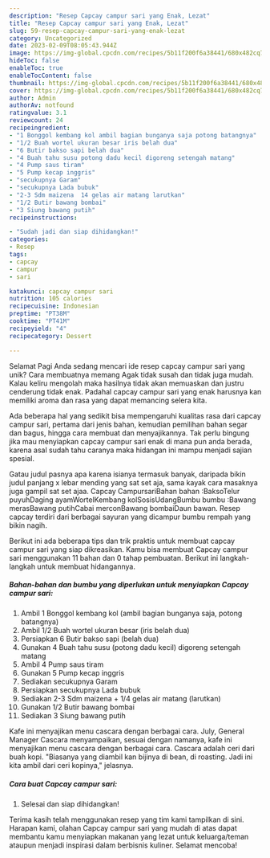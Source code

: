 ```yaml
---
description: "Resep Capcay campur sari yang Enak, Lezat"
title: "Resep Capcay campur sari yang Enak, Lezat"
slug: 59-resep-capcay-campur-sari-yang-enak-lezat
category: Uncategorized
date: 2023-02-09T08:05:43.944Z
image: https://img-global.cpcdn.com/recipes/5b11f200f6a38441/680x482cq70/capcay-campur-sari-foto-resep-utama.jpg
hideToc: false
enableToc: true
enableTocContent: false
thumbnail: https://img-global.cpcdn.com/recipes/5b11f200f6a38441/680x482cq70/capcay-campur-sari-foto-resep-utama.jpg
cover: https://img-global.cpcdn.com/recipes/5b11f200f6a38441/680x482cq70/capcay-campur-sari-foto-resep-utama.jpg
author: Admin
authorAv: notfound
ratingvalue: 3.1
reviewcount: 24
recipeingredient:
- "1 Bonggol kembang kol ambil bagian bunganya saja potong batangnya"
- "1/2 Buah wortel ukuran besar iris belah dua"
- "6 Butir bakso sapi belah dua"
- "4 Buah tahu susu potong dadu kecil digoreng setengah matang"
- "4 Pump saus tiram"
- "5 Pump kecap inggris"
- "secukupnya Garam"
- "secukupnya Lada bubuk"
- "2-3 Sdm maizena  14 gelas air matang larutkan"
- "1/2 Butir bawang bombai"
- "3 Siung bawang putih"
recipeinstructions:

- "Sudah jadi dan siap dihidangkan!"
categories:
- Resep
tags:
- capcay
- campur
- sari

katakunci: capcay campur sari 
nutrition: 105 calories
recipecuisine: Indonesian
preptime: "PT38M"
cooktime: "PT41M"
recipeyield: "4"
recipecategory: Dessert

---
```



Selamat Pagi Anda sedang mencari ide resep capcay campur sari yang unik? Cara membuatnya memang Agak tidak susah dan tidak juga mudah. Kalau keliru mengolah maka hasilnya tidak akan memuaskan dan justru cenderung tidak enak. Padahal capcay campur sari yang enak harusnya kan memiliki aroma dan rasa yang dapat memancing selera kita.


Ada beberapa hal yang sedikit bisa mempengaruhi kualitas rasa dari capcay campur sari, pertama dari jenis bahan, kemudian pemilihan bahan segar dan bagus, hingga cara membuat dan menyajikannya. Tak perlu bingung jika mau menyiapkan capcay campur sari enak di mana pun anda berada, karena asal sudah tahu caranya maka hidangan ini mampu menjadi sajian spesial.

Gatau judul pasnya apa karena isianya termasuk banyak, daripada bikin judul panjang x lebar mending yang sat set aja, sama kayak cara masaknya juga gampil sat set ajaa. Capcay CampursariBahan bahan :BaksoTelur puyuhDaging ayamWortelKembang kolSosisUdangBumbu bumbu :Bawang merasBawang putihCabai merconBawang bombaiDaun bawan. Resep capcay terdiri dari berbagai sayuran yang dicampur bumbu rempah yang bikin nagih.


Berikut ini ada beberapa tips dan trik praktis untuk membuat capcay campur sari yang siap dikreasikan. Kamu bisa membuat Capcay campur sari menggunakan 11 bahan dan 0 tahap pembuatan. Berikut ini langkah-langkah untuk membuat hidangannya.

<!--inarticleads1-->

##### Bahan-bahan dan bumbu yang diperlukan untuk menyiapkan Capcay campur sari:

1. Ambil 1 Bonggol kembang kol (ambil bagian bunganya saja, potong batangnya)
1. Ambil 1/2 Buah wortel ukuran besar (iris belah dua)
1. Persiapkan 6 Butir bakso sapi (belah dua)
1. Gunakan 4 Buah tahu susu (potong dadu kecil) digoreng setengah matang
1. Ambil 4 Pump saus tiram
1. Gunakan 5 Pump kecap inggris
1. Sediakan secukupnya Garam
1. Persiapkan secukupnya Lada bubuk
1. Sediakan 2-3 Sdm maizena + 1/4 gelas air matang (larutkan)
1. Gunakan 1/2 Butir bawang bombai
1. Sediakan 3 Siung bawang putih


Kafe ini menyajikan menu cascara dengan berbagai cara. July, General Manager Cascara menyampaikan, sesuai dengan namanya, kafe ini menyajikan menu cascara dengan berbagai cara. Cascara adalah ceri dari buah kopi. &#34;Biasanya yang diambil kan bijinya di bean, di roasting. Jadi ini kita ambil dari ceri kopinya,&#34; jelasnya. 

<!--inarticleads2-->

##### Cara buat Capcay campur sari:


1. Selesai dan siap dihidangkan!



Terima kasih telah menggunakan resep yang tim kami tampilkan di sini. Harapan kami, olahan Capcay campur sari yang mudah di atas dapat membantu kamu menyiapkan makanan yang lezat untuk keluarga/teman ataupun menjadi inspirasi dalam berbisnis kuliner. Selamat mencoba!
